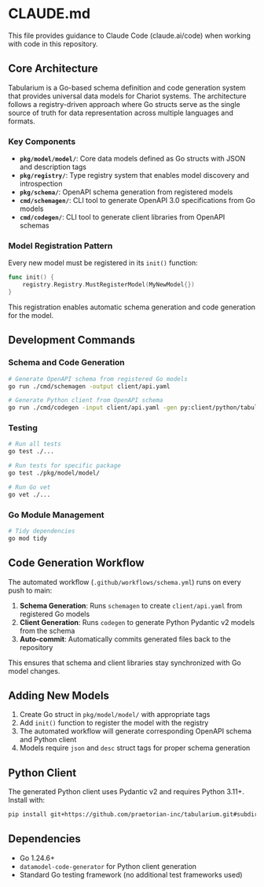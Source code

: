 # CLAUDE.md

This file provides guidance to Claude Code (claude.ai/code) when working with code in this repository.

## Core Architecture

Tabularium is a Go-based schema definition and code generation system that provides universal data models for Chariot systems. The architecture follows a registry-driven approach where Go structs serve as the single source of truth for data representation across multiple languages and formats.

### Key Components

- **`pkg/model/model/`**: Core data models defined as Go structs with JSON and description tags
- **`pkg/registry/`**: Type registry system that enables model discovery and introspection
- **`pkg/schema/`**: OpenAPI schema generation from registered models
- **`cmd/schemagen/`**: CLI tool to generate OpenAPI 3.0 specifications from Go models
- **`cmd/codegen/`**: CLI tool to generate client libraries from OpenAPI schemas

### Model Registration Pattern

Every new model must be registered in its `init()` function:

```go
func init() {
    registry.Registry.MustRegisterModel(MyNewModel{})
}
```

This registration enables automatic schema generation and code generation for the model.

## Development Commands

### Schema and Code Generation
```bash
# Generate OpenAPI schema from registered Go models
go run ./cmd/schemagen -output client/api.yaml

# Generate Python client from OpenAPI schema
go run ./cmd/codegen -input client/api.yaml -gen py:client/python/tabularium
```

### Testing
```bash
# Run all tests
go test ./...

# Run tests for specific package
go test ./pkg/model/model/

# Run Go vet
go vet ./...
```

### Go Module Management
```bash
# Tidy dependencies
go mod tidy
```

## Code Generation Workflow

The automated workflow (`.github/workflows/schema.yml`) runs on every push to main:

1. **Schema Generation**: Runs `schemagen` to create `client/api.yaml` from registered Go models
2. **Client Generation**: Runs `codegen` to generate Python Pydantic v2 models from the schema
3. **Auto-commit**: Automatically commits generated files back to the repository

This ensures that schema and client libraries stay synchronized with Go model changes.

## Adding New Models

1. Create Go struct in `pkg/model/model/` with appropriate tags
2. Add `init()` function to register the model with the registry
3. The automated workflow will generate corresponding OpenAPI schema and Python client
4. Models require `json` and `desc` struct tags for proper schema generation

## Python Client

The generated Python client uses Pydantic v2 and requires Python 3.11+. Install with:
```bash
pip install git+https://github.com/praetorian-inc/tabularium.git#subdirectory=client/python
```

## Dependencies

- Go 1.24.6+
- `datamodel-code-generator` for Python client generation
- Standard Go testing framework (no additional test frameworks used)